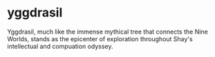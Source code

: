 # yggdrasil
Yggdrasil, much like the immense mythical tree that connects the Nine Worlds, stands as the epicenter of exploration throughout Shay's intellectual and compuation odyssey.
